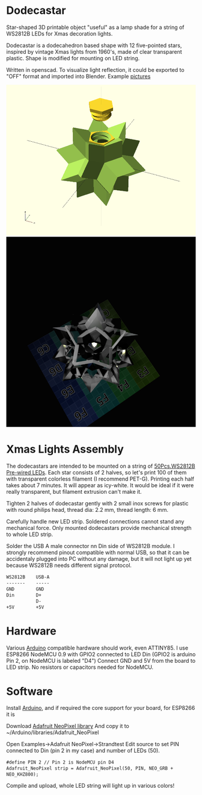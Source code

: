 # Dodecastar

Star-shaped 3D printable object "useful" as a lamp shade
for a string of WS2812B LEDs for Xmas decoration lights.

Dodecastar is a dodecahedron based shape with
12 five-pointed stars, inspired by vintage Xmas
lights from 1960's, made of clear transparent plastic. 
Shape is modified for mounting on LED string.

Written in openscad. To visualize light reflection, it 
could be exported to "OFF" format and imported into Blender.
Example [pictures](/pic/)

![pictures](/pic/dodecastar12.png)
![pictures](/pic/render11-dodecahedron-inside.png)

# Xmas Lights Assembly

The dodecastars are intended to be mounted on a string of
[50Pcs.WS2812B Pre-wired LEDs](http://www.ebay.com/itm/50Pcs-WS2812B-Pre-wired-LED-Pixel-Module-String-Light-Full-Color-5050-RGB-5V-TZ-/201965803082?hash=item2f0619964a:g:KbEAAOSwXeJYEGiZ).
Each star consists of 2 halves, so let's print 100 of them
with transparent colorless filament (I recommend PET-G).
Printing each half takes about 7 minutes. It will appear
as icy-white. It would be ideal if it were really
transparent, but filament extrusion can't make it.

Tighten 2 halves of dodecastar gently with 2 small inox screws for 
plastic with round philips head, thread dia: 2.2 mm, thread length: 6 mm.

Carefully handle new LED strip. Soldered connections cannot 
stand any mechanical force. Only mounted dodecastars provide
mechanical strength to whole LED strip.

Solder the USB A male connector nn Din side of WS2812B module.
I strongly recommend pinout compatible with normal USB,
so that it can be accidentaly plugged into PC without
any damage, but it will not light up yet because WS2812B 
needs different signal protocol.

    WS2812B    USB-A
    -------    -----
    GND        GND
    Din        D+
               D-
    +5V        +5V

# Hardware

Various [Arduino](http://arduino.cc) compatible hardware 
should work, even ATTINY85.
I use ESP8266 NodeMCU 0.9 with GPIO2 connected to LED Din
(GPIO2 is arduino Pin 2, on NodeMCU is labeled "D4")
Connect GND and 5V from the board to LED strip.
No resistors or capacitors needed for NodeMCU.

# Software

Install [Arduino](http://arduino.cc), and if required
the core support for your board, for ESP8266 it is

Download
[Adafruit NeoPixel library](https://github.com/adafruit/Adafruit_NeoPixel)
And copy it to ~/Arduino/libraries/Adafruit_NeoPixel

Open Examples->Adafruit NeoPixel->Strandtest
Edit source to set PIN connected to Din 
(pin 2 in my case) and number of LEDs (50).

    #define PIN 2 // Pin 2 is NodeMCU pin D4
    Adafruit_NeoPixel strip = Adafruit_NeoPixel(50, PIN, NEO_GRB + NEO_KHZ800);

Compile and upload, whole LED string will light up in
various colors!
